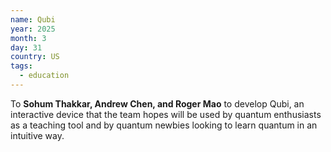 ```yaml
---
name: Qubi
year: 2025
month: 3
day: 31
country: US
tags:
  - education
---
```

To **Sohum Thakkar, Andrew Chen, and Roger Mao** to develop Qubi, an interactive device that the team hopes will be used by quantum enthusiasts as a teaching tool and by quantum newbies looking to learn quantum in an intuitive way.
